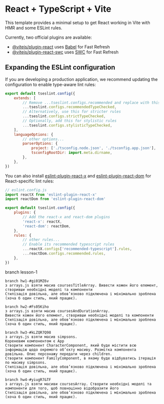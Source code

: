 # React + TypeScript + Vite

This template provides a minimal setup to get React working in Vite with HMR and some ESLint rules.

Currently, two official plugins are available:

- [@vitejs/plugin-react](https://github.com/vitejs/vite-plugin-react/blob/main/packages/plugin-react)
  uses [Babel](https://babeljs.io/) for Fast Refresh
- [@vitejs/plugin-react-swc](https://github.com/vitejs/vite-plugin-react/blob/main/packages/plugin-react-swc)
  uses [SWC](https://swc.rs/) for Fast Refresh

## Expanding the ESLint configuration

If you are developing a production application, we recommend updating the configuration to enable type-aware lint rules:

```js
export default tseslint.config({
    extends: [
        // Remove ...tseslint.configs.recommended and replace with this
        ...tseslint.configs.recommendedTypeChecked,
        // Alternatively, use this for stricter rules
        ...tseslint.configs.strictTypeChecked,
        // Optionally, add this for stylistic rules
        ...tseslint.configs.stylisticTypeChecked,
    ],
    languageOptions: {
        // other options...
        parserOptions: {
            project: ['./tsconfig.node.json', './tsconfig.app.json'],
            tsconfigRootDir: import.meta.dirname,
        },
    },
})
```

You can also
install [eslint-plugin-react-x](https://github.com/Rel1cx/eslint-react/tree/main/packages/plugins/eslint-plugin-react-x)
and [eslint-plugin-react-dom](https://github.com/Rel1cx/eslint-react/tree/main/packages/plugins/eslint-plugin-react-dom)
for React-specific lint rules:

```js
// eslint.config.js
import reactX from 'eslint-plugin-react-x'
import reactDom from 'eslint-plugin-react-dom'

export default tseslint.config({
    plugins: {
        // Add the react-x and react-dom plugins
        'react-x': reactX,
        'react-dom': reactDom,
    },
    rules: {
        // other rules...
        // Enable its recommended typescript rules
        ...reactX.configs['recommended-typescript'].rules,
        ...reactDom.configs.recommended.rules,
    },
})
```

branch lesson-1

    branch hw1-#gi01MZ6v
    з arrays.js взяти масив coursesTitleArray. Вивести кожен його елемент, створивши необхідні моделі та компоненти
    Стилізація довільна, але обов’язково підключена і мінімально зроблена (хоча б один стиль, який працює).

    branch hw2-#Fs05Kiho
    з arrays.js взяти масив coursesAndDurationArray.
    Вивести кожен його елемент, створивши необхідні моделі та компоненти
    Стилізація довільна, але обов’язково підключена і мінімально зроблена (хоча б один стиль, який працює).

    branch hw3-#kLZQR7Q98
    з arrays.js взяти масив simpsons.
    Кореневим компонентом є App
    Створити компонент CharacterComponent, який буде містити всю інформацію щодо окремого об’єкту масиву. Розмітка компонента     довільна. Опис персонажу передати через children.
    Створити компонент FamilyComponent, в якому буде відбуватись ітерація по масиву simpsons.
    Стилізація довільна, але обов’язково підключена і мінімально зроблена (хоча б один стиль, який працює).

    branch hw4-#yiugR7&TF
    з arrays.js взяти масиви coursesArray. Створити необхідні моделі та компоненти для того, щоб повноцінно відобразити його
    Стилізація довільна, але обов’язково підключена і мінімально зроблена (хоча б один стиль, який працює).